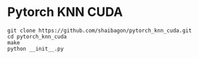 # Pytorch KNN CUDA

```shell
git clone https://github.com/shaibagon/pytorch_knn_cuda.git
cd pytorch_knn_cuda
make
python __init__.py
```

